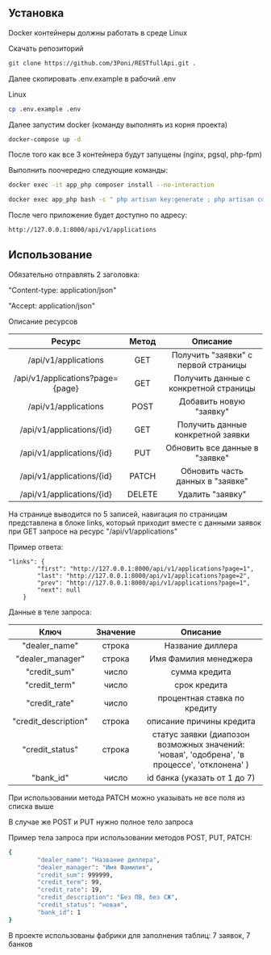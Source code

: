 ## Установка

Docker контейнеры должны работать в среде Linux

Скачать репозиторий

```bash
git clone https://github.com/3Poni/RESTfullApi.git .
```

Далее скопировать .env.example в рабочий .env

Linux
```bash
cp .env.example .env
```

Далее запустим docker (команду выполнять из корня проекта)

```bash
docker-compose up -d
```

После того как все 3 контейнера будут запущены (nginx, pgsql, php-fpm)

Выполнить поочередно следующие команды:

```bash
docker exec -it app_php composer install --no-interaction
```
```bash
docker exec app_php bash -c " php artisan key:generate ; php artisan config:clear ; php artisan cache:clear; php artisan migrate ; php artisan db:seed"
```
После чего приложение будет доступно по адресу:

```bash
http://127.0.0.1:8000/api/v1/applications
```

## Использование

Обязательно отправлять 2 заголовка:

"Content-type: application/json"

"Accept: application/json"

Описание ресурсов

| Ресурс | Метод | Описание |
|:---------:|:---------:|:---------:|
| /api/v1/applications | GET | Получить "заявки" с первой страницы |
| /api/v1/applications?page={page} | GET | Получить данные с конкретной страницы |
| /api/v1/applications | POST | Добавить новую "заявку" |
| /api/v1/applications/{id} | GET | Получить данные конкретной заявки |
| /api/v1/applications/{id} | PUT | Обновить все данные в "заявке" |
| /api/v1/applications/{id} | PATCH | Обновить часть данных в "заявке" |
| /api/v1/applications/{id} | DELETE | Удалить "заявку" |

На странице выводится по 5 записей,
навигация по страницам представлена в блоке links,
который приходит вместе с данными заявок при GET запросе
на ресурс "/api/v1/applications" 

Пример ответа:
```
"links": {
        "first": "http://127.0.0.1:8000/api/v1/applications?page=1",
        "last": "http://127.0.0.1:8000/api/v1/applications?page=2",
        "prev": "http://127.0.0.1:8000/api/v1/applications?page=1",
        "next": null
    }
```

Данные в теле запроса:

| Ключ | Значение | Описание |
|:---------:|:---------:|:---------:|
| "dealer_name" | строка | Название диллера |
| "dealer_manager" | строка | Имя Фамилия менеджера |
| "credit_sum" | число | сумма кредита |
| "credit_term" | число | срок кредита |
| "credit_rate" | число | процентная ставка по кредиту |
| "credit_description" | строка | описание причины кредита |
| "credit_status" | строка | статус заявки (диапозон возможных значений: 'новая', 'одобрена', 'в процессе', 'отклонена' ) |
| "bank_id" | число | id банка (указать от 1 до 7) |

При использовании метода PATCH можно указывать не все поля из списка выше

В случае же POST и PUT нужно полное тело запроса


 Пример тела запроса при использовании методов POST, PUT, PATCH:

```bash
{
        "dealer_name": "Название диллера",
        "dealer_manager": "Имя Фамилия",
        "credit_sum": 999999,
        "credit_term": 99,
        "credit_rate": 19,
        "credit_description": "Без ПВ, без СЖ",
        "credit_status": "новая",
        "bank_id": 1
}
```

В проекте использованы фабрики для заполнения таблиц: 7 заявок, 7 банков

